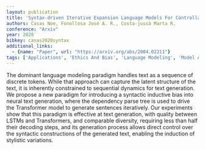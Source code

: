 ```yaml
---
layout: publication
title: 'Syntax-driven Iterative Expansion Language Models For Controllable Text Generation'
authors: Casas Noe, Fonollosa José A. R., Costa-jussà Marta R.
conference: "Arxiv"
year: 2020
bibkey: casas2020syntax
additional_links:
  - {name: "Paper", url: "https://arxiv.org/abs/2004.02211"}
tags: ['Applications', 'Ethics And Bias', 'Language Modeling', 'Model Architecture', 'Pretraining Methods', 'Transformer']
---
```

The dominant language modeling paradigm handles text as a sequence of discrete tokens. While that approach can capture the latent structure of the text, it is inherently constrained to sequential dynamics for text generation. We propose a new paradigm for introducing a syntactic inductive bias into neural text generation, where the dependency parse tree is used to drive the Transformer model to generate sentences iteratively. Our experiments show that this paradigm is effective at text generation, with quality between LSTMs and Transformers, and comparable diversity, requiring less than half their decoding steps, and its generation process allows direct control over the syntactic constructions of the generated text, enabling the induction of stylistic variations.
